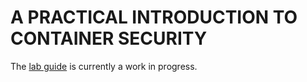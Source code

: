 # A PRACTICAL INTRODUCTION TO CONTAINER SECURITY

The [lab guide](http://triad.eadgbe.net:9000) is currently a work in progress.
